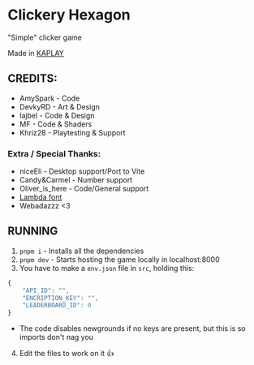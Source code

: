 # Clickery Hexagon

"Simple" clicker game

Made in [KAPLAY](https://kaplayjs.com)

## CREDITS:
- AmySpark - Code
- DevkyRD - Art & Design
- lajbel - Code & Design
- MF - Code & Shaders
- Khriz28 - Playtesting & Support

### Extra / Special Thanks:
- niceEli - Desktop support/Port to Vite
- Candy&Carmel - Number support
- Oliver_is_here - Code/General support
- [Lambda font](https://ggbot.itch.io/lambda-font)
- Webadazzz <3

## RUNNING
1. `pnpm i` - Installs all the dependencies
2. `pnpm dev` - Starts hosting the game locally in localhost:8000
3. You have to make a `env.json` file in `src`, holding this:
```js
{
	"API_ID": "",
	"ENCRIPTION_KEY": "",
	"LEADERBOARD_ID": 0
}
```
- The code disables newgrounds if no keys are present, but this is so imports don't nag you
4. Edit the files to work on it :thumbsup:
